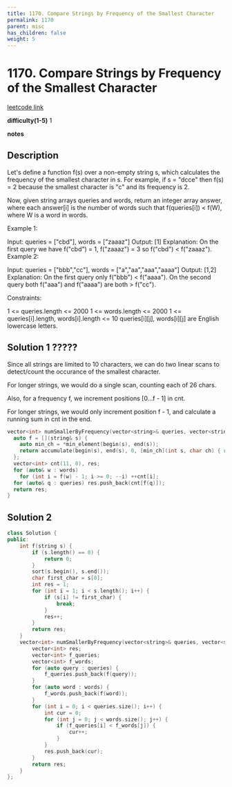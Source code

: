 ```yaml
---
title: 1170. Compare Strings by Frequency of the Smallest Character
permalink: 1170
parent: misc
has_children: false
weight: 5
---
```

# 1170. Compare Strings by Frequency of the Smallest Character
[leetcode link](https://leetcode.com/problems/compare-strings-by-frequency-of-the-smallest-character/)

**difficulty(1-5)** 
1

**notes** 


## Description
Let's define a function f(s) over a non-empty string s, which calculates the frequency of the smallest character in s. For example, if s = "dcce" then f(s) = 2 because the smallest character is "c" and its frequency is 2.

Now, given string arrays queries and words, return an integer array answer, where each answer[i] is the number of words such that f(queries[i]) < f(W), where W is a word in words.

 

Example 1:

Input: queries = ["cbd"], words = ["zaaaz"]
Output: [1]
Explanation: On the first query we have f("cbd") = 1, f("zaaaz") = 3 so f("cbd") < f("zaaaz").
Example 2:

Input: queries = ["bbb","cc"], words = ["a","aa","aaa","aaaa"]
Output: [1,2]
Explanation: On the first query only f("bbb") < f("aaaa"). On the second query both f("aaa") and f("aaaa") are both > f("cc").
 

Constraints:

1 <= queries.length <= 2000
1 <= words.length <= 2000
1 <= queries[i].length, words[i].length <= 10
queries[i][j], words[i][j] are English lowercase letters.

## Solution 1 ?????
Since all strings are limited to 10 characters, we can do two linear scans to detect/count the occurance of the smallest character.

For longer strings, we would do a single scan, counting each of 26 chars.

Also, for a frequency f, we increment positions [0...f - 1] in cnt.

For longer strings, we would only increment position f - 1, and calculate a running sum in cnt in the end.
```c++
vector<int> numSmallerByFrequency(vector<string>& queries, vector<string>& words) {
  auto f = [](string& s) {
    auto min_ch = *min_element(begin(s), end(s));
    return accumulate(begin(s), end(s), 0, [min_ch](int s, char ch) { return s += ch == min_ch ? 1 : 0; });
  };
  vector<int> cnt(11, 0), res;
  for (auto& w : words)
    for (int i = f(w) - 1; i >= 0; --i) ++cnt[i];
  for (auto& q : queries) res.push_back(cnt[f(q)]);
  return res;
}
```
## Solution 2
```c++
class Solution {
public:
    int f(string s) {
        if (s.length() == 0) {
            return 0;
        }
        sort(s.begin(), s.end());
        char first_char = s[0];
        int res = 1;
        for (int i = 1; i < s.length(); i++) {
            if (s[i] != first_char) {
                break;
            }
            res++;
        }
        return res;
    }
    vector<int> numSmallerByFrequency(vector<string>& queries, vector<string>& words) {
        vector<int> res;
        vector<int> f_queries;
        vector<int> f_words;
        for (auto query : queries) {
            f_queries.push_back(f(query));
        }
        for (auto word : words) {
            f_words.push_back(f(word));
        }
        for (int i = 0; i < queries.size(); i++) {
            int cur = 0;
            for (int j = 0; j < words.size(); j++) {
                if (f_queries[i] < f_words[j]) {
                    cur++;
                }
            }
            res.push_back(cur);
        }
        return res;
    }
};
``` 

<!-- 
Default label
{: .label }

Blue label
{: .label .label-blue }

Stable
{: .label .label-green }

New release
{: .label .label-purple }

Coming soon
{: .label .label-yellow }

Deprecated
{: .label .label-red } -->
